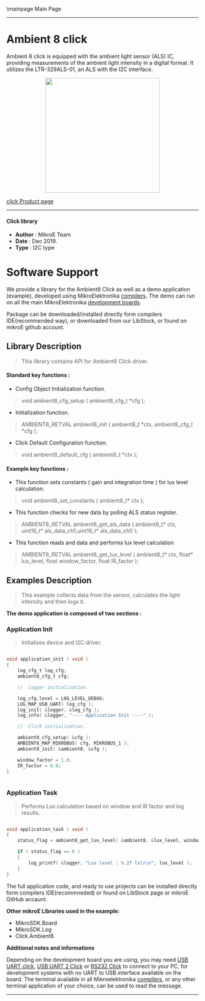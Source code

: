 \mainpage Main Page
 
 

---
# Ambient 8 click

Ambient 8 click is equipped with the ambient light sensor (ALS) IC, providing
measurements of the ambient light intensity in a digital format.
It utilizes the LTR-329ALS-01, an ALS with the I2C interface.

<p align="center">
  <img src="https://download.mikroe.com/images/click_for_ide/ambient8_click.png" height=300px>
</p>

[click Product page](<https://www.mikroe.com/ambient-8-click>)

---


#### Click library 

- **Author**        : MikroE Team
- **Date**          : Dec 2019.
- **Type**          : I2C type


# Software Support

We provide a library for the Ambient8 Click 
as well as a demo application (example), developed using MikroElektronika 
[compilers](https://shop.mikroe.com/compilers). 
The demo can run on all the main MikroElektronika [development boards](https://shop.mikroe.com/development-boards).

Package can be downloaded/installed directly form compilers IDE(recommended way), or downloaded from our LibStock, or found on mikroE github account. 

## Library Description

> This library contains API for Ambient8 Click driver.

#### Standard key functions :

- Config Object Initialization function.
> void ambient8_cfg_setup ( ambient8_cfg_t *cfg ); 
 
- Initialization function.
> AMBIENT8_RETVAL ambient8_init ( ambient8_t *ctx, ambient8_cfg_t *cfg );

- Click Default Configuration function.
> void ambient8_default_cfg ( ambient8_t *ctx );


#### Example key functions :

- This function sets constants ( gain and integration time ) for lux level calculation.
> void ambient8_set_constants ( ambient8_t* ctx );
 
- This function checks for new data by polling ALS status register.
> AMBIENT8_RETVAL ambient8_get_als_data ( ambient8_t* ctx, uint16_t* als_data_ch1,uint16_t* als_data_ch0 );

- This function reads and data and performs lux level calculation
> AMBIENT8_RETVAL ambient8_get_lux_level ( ambient8_t* ctx, float* lux_level, float window_factor, float IR_factor );

## Examples Description

> This example collects data from the sensor, calculates the light intensity and then logs it. 

**The demo application is composed of two sections :**

### Application Init 

> Initializes device and I2C driver.

```c

void application_init ( void )
{
    log_cfg_t log_cfg;
    ambient8_cfg_t cfg;

    //  Logger initialization.

    log_cfg.level = LOG_LEVEL_DEBUG;
    LOG_MAP_USB_UART( log_cfg );
    log_init( &logger, &log_cfg );
    log_info( &logger, "---- Application Init ----" );

    //  Click initialization.

    ambient8_cfg_setup( &cfg );
    AMBIENT8_MAP_MIKROBUS( cfg, MIKROBUS_1 );
    ambient8_init( &ambient8, &cfg );

    window_factor = 1.0;
    IR_factor = 0.0;
}
  
```

### Application Task

> Performs Lux calculation based on window and IR factor and log results.

```c

void application_task ( void )
{
    status_flag = ambient8_get_lux_level( &ambient8, &lux_level, window_factor, IR_factor );

    if ( status_flag == 0 )
    {
        log_printf( &logger, "Lux level : %.2f lx\r\n", lux_level );
    }
}  

```

The full application code, and ready to use projects can be  installed directly form compilers IDE(recommneded) or found on LibStock page or mikroE GitHub accaunt.

**Other mikroE Libraries used in the example:** 

- MikroSDK.Board
- MikroSDK.Log
- Click.Ambient8

**Additional notes and informations**

Depending on the development board you are using, you may need 
[USB UART click](https://shop.mikroe.com/usb-uart-click), 
[USB UART 2 Click](https://shop.mikroe.com/usb-uart-2-click) or 
[RS232 Click](https://shop.mikroe.com/rs232-click) to connect to your PC, for 
development systems with no UART to USB interface available on the board. The 
terminal available in all Mikroelektronika 
[compilers](https://shop.mikroe.com/compilers), or any other terminal application 
of your choice, can be used to read the message.



---
